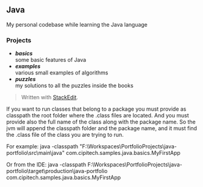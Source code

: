 ## Java
<p>My personal codebase while learning the Java language</p>
<h3 id="projects">Projects</h3>
<ul>
<li><em><strong>basics</strong></em><br>
some basic features of Java</li>
<li><em><strong>examples</strong></em><br>
various small examples of algorithms</li>
<li><em><strong>puzzles</strong></em><br>
my solutions to all the puzzles inside the books</li>
</ul>
<blockquote>
<p>Written with <a href="https://stackedit.io/">StackEdit</a>.</p>
</blockquote>


If you want to run classes that belong to a package you must provide as classpath the root folder where the .class files
are located. And you must provide also the full name of the class along with the package name. So the jvm will append the 
classpath folder and the package name, and it must find the .class file of the class you are trying to run.
<p>For example: java -classpath "F:\Workspaces\PortfolioProjects\java-portfolio\src\main\java" com.cipitech.samples.java.basics.MyFirstApp</p>
<p>Or from the IDE: java -classpath  F:\Workspaces\PortfolioProjects\java-portfolio\target\production\java-portfolio com.cipitech.samples.java.basics.MyFirstApp</p>
